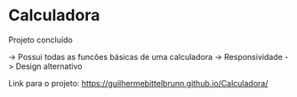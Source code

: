 # Calculadora
Projeto concluído

-> Possui todas as funcões básicas de uma calculadora
-> Responsividade
-> Design alternativo 

Link para o projeto:
https://guilhermebittelbrunn.github.io/Calculadora/
